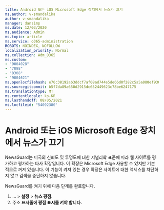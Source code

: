 ```yaml
---
title: Android 또는 iOS Microsoft Edge 장치에서 뉴스가 끄기
ms.author: v-smandalika
author: v-smandalika
manager: dansimp
ms.date: 12/03/2020
ms.audience: Admin
ms.topic: article
ms.service: o365-administration
ROBOTS: NOINDEX, NOFOLLOW
localization_priority: Normal
ms.collection: Adm_O365
ms.custom:
- "9004028"
- "7098"
- "8308"
- "9004621"
ms.openlocfilehash: e70c38192ab3ddcf7af08ad744e5de66d0f282c5a5a080ef930f5f50b9f9e3d6
ms.sourcegitcommit: b5f7da89a650d2915dc652449623c78be6247175
ms.translationtype: MT
ms.contentlocale: ko-KR
ms.lasthandoff: 08/05/2021
ms.locfileid: "54092380"
---
```

# <a name="turn-on-newsguard-in-microsoft-edge-on-an-android-or-ios-device"></a>Android 또는 iOS Microsoft Edge 장치에서 뉴스가 끄기

NewsGuard는 미국의 신뢰도 및 투명도에 대한 저널리학 표준에 따라 웹 사이트를 평가하고 평가하는 타사 확장입니다. 이 확장은 Microsoft Edge 사용할 수 있지만 기본적으로 꺼져 있습니다. 이 기능이 켜져 있는 경우 확장은 사이트에 대한 액세스를 차단하지 않고 검색을 중단하지 않습니다.

NewsGuard를 켜기 위해 다음 단계를 완료합니다.
1. … > **설정**  >  **뉴스 평점**.
2. 주소 **표시줄에 평점 표시를 켜야 합니다.**